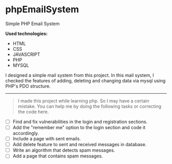 # phpEmailSystem
Simple PHP Email System


**Used technologies:** 

 - HTML
 - CSS
 - JAVASCRIPT
 - PHP
 - MYSQL

I designed a simple mail system from this project. In this mail system, I checked the features of adding, deleting and changing data via mysql using PHP's PDO structure. 

---

> I made this project while learning php. So I may have a certain mistake. You can help me by doing the following tasks or correcting the code here.

 - [ ] Find and fix vulnerabilities in the login and registration sections.
 - [ ] Add the "remember me" option to the login section and code it accordingly.
 - [ ] Include a page with sent emails.
 - [ ] Add delete feature to sent and received messages in database.
 - [ ] Write an algorithm that detects spam messages.
 - [ ] Add a page that contains spam messages.
